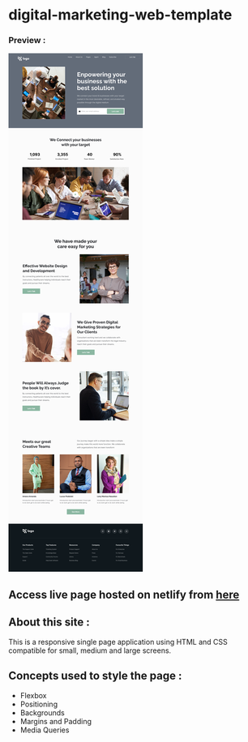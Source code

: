 # digital-marketing-web-template

### Preview : 
![Image](https://github.com/suryauppalapati/digital-marketing-web-template/blob/main/assets/12.png)

## Access live page hosted on netlify from [here](https://digital-marketing-web-template.netlify.app/)

## About this site :
This is a responsive single page application using HTML and CSS compatible for small, medium and large screens.

## Concepts used to style the page :
- Flexbox
- Positioning
- Backgrounds
- Margins and Padding
- Media Queries
